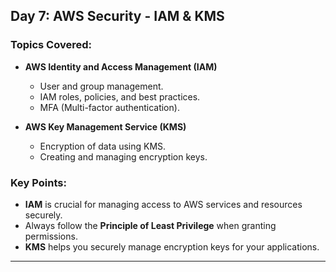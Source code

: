 ## Day 7: AWS Security - IAM & KMS

### Topics Covered:
- **AWS Identity and Access Management (IAM)**
  - User and group management.
  - IAM roles, policies, and best practices.
  - MFA (Multi-factor authentication).

- **AWS Key Management Service (KMS)**
  - Encryption of data using KMS.
  - Creating and managing encryption keys.

### Key Points:
- **IAM** is crucial for managing access to AWS services and resources securely.
- Always follow the **Principle of Least Privilege** when granting permissions.
- **KMS** helps you securely manage encryption keys for your applications.

---
